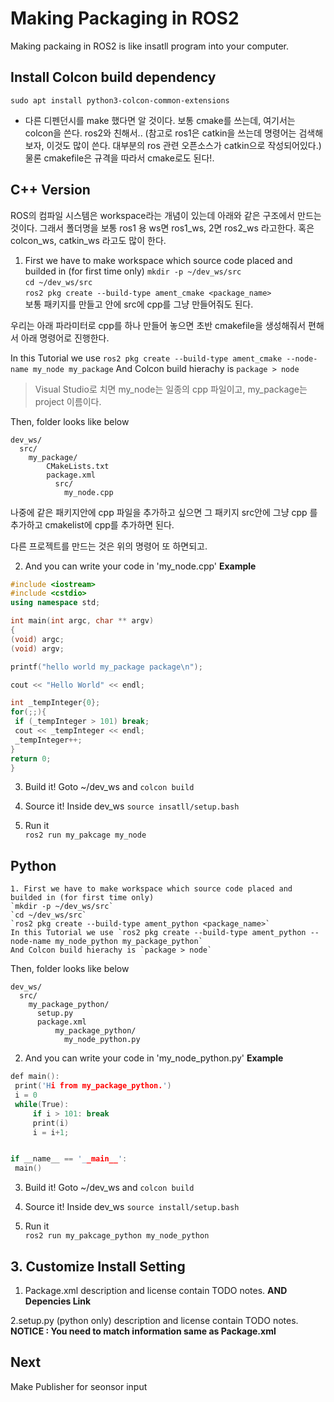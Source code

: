 # Making Packaging in ROS2
Making packaing in ROS2 is like insatll program into your computer.   


## Install Colcon build dependency
`sudo apt install python3-colcon-common-extensions`

* 다른 디펜던시를 make 했다면 알 것이다. 보통 cmake를 쓰는데, 여기서는 colcon을 쓴다. ros2와 친해서.. (참고로 ros1은 catkin을 쓰는데 명령어는 검색해보자, 이것도 많이 쓴다. 대부분의 ros 관련 오픈소스가 catkin으로 작성되어있다.)
물론 cmakefile은 규격을 따라서 cmake로도 된다!.


## C++ Version
  ROS의 컴파일 시스템은 workspace라는 개념이 있는데 아래와 같은 구조에서 만드는 것이다. 그래서 폴더명을 보통 ros1 용 ws면 ros1_ws, 2면 ros2_ws 라고한다. 혹은 colcon_ws, catkin_ws 라고도 많이 한다.
  

  1. First we have to make workspace which source code placed and builded in (for first time only)
    `mkdir -p ~/dev_ws/src`   
    `cd ~/dev_ws/src`   
    `ros2 pkg create --build-type ament_cmake <package_name>`      
    보통 패키지를 만들고 안에 src에 cpp를 그냥 만들어줘도 된다.
    
   우리는 아래 파라미터로 cpp를 하나 만들어 놓으면 초반 cmakefile을 생성해줘서 편해서 아래 명령어로 진행한다.
       
   In this Tutorial we use `ros2 pkg create --build-type ament_cmake --node-name my_node my_package`
   And Colcon build hierachy is `package > node`   
    
   > Visual Studio로 치면 my_node는 일종의 cpp 파일이고, my_package는 project 이름이다. 
    
   Then, folder looks like below   
    
    dev_ws/ 
      src/
        my_package/   
            CMakeLists.txt   
            package.xml   
              src/   
                my_node.cpp
         
 나중에 같은 패키지안에 cpp 파일을 추가하고 싶으면 그 패키지 src안에 그냥 cpp 를 추가하고 cmakelist에 cpp를 추가하면 된다.
 
 다른 프로젝트를 만드는 것은 위의 명령어 또 하면되고.
                
   2. And you can write your code in 'my_node.cpp'
   __Example__
   ```C++
   #include <iostream>
#include <cstdio>
using namespace std;

int main(int argc, char ** argv)
{
  (void) argc;
  (void) argv;

  printf("hello world my_package package\n");

  cout << "Hello World" << endl;
  
  int _tempInteger{0};
  for(;;){
    if (_tempInteger > 101) break;
    cout << _tempInteger << endl;
    _tempInteger++;
  }
  return 0;
}
```
3. Build it!
  Goto ~/dev_ws
  and `colcon build`
  
4. Source it!
  Inside dev_ws
  `source insatll/setup.bash`

5. Run it   
  `ros2 run my_pakcage my_node`
  
## Python
    1. First we have to make workspace which source code placed and builded in (for first time only)
    `mkdir -p ~/dev_ws/src`   
    `cd ~/dev_ws/src`   
    `ros2 pkg create --build-type ament_python <package_name>`   
    In this Tutorial we use `ros2 pkg create --build-type ament_python --node-name my_node_python my_package_python`
    And Colcon build hierachy is `package > node`
    
   Then, folder looks like below   
    
    dev_ws/ 
      src/
        my_package_python/   
          setup.py
          package.xml   
              my_package_python/   
                my_node_python.py
                
   2. And you can write your code in 'my_node_python.py'
   __Example__
   ```C++
   def main():
    print('Hi from my_package_python.')
    i = 0
    while(True):
        if i > 101: break
        print(i)
        i = i+1;


if __name__ == '__main__':
    main()
```
3. Build it!
  Goto ~/dev_ws
  and `colcon build`
  
4. Source it!
  Inside dev_ws
  `source install/setup.bash`

5. Run it   
  `ros2 run my_pakcage_python my_node_python`
   
   
## 3. Customize Install Setting

  1. Package.xml
    description and license contain TODO notes. 
    __AND Depencies Link__ 
    
  2.setup.py (python only)
    description and license contain TODO notes. 
    __NOTICE : You need to match information same as Package.xml__
  
  
## Next
Make Publisher for seonsor input
    
     


